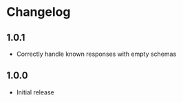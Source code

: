 # Changelog

## 1.0.1

* Correctly handle known responses with empty schemas

## 1.0.0

* Initial release
